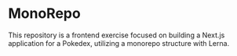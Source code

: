 # MonoRepo
This repository is a frontend exercise focused on building a Next.js application for a Pokedex, utilizing a monorepo structure with Lerna.
